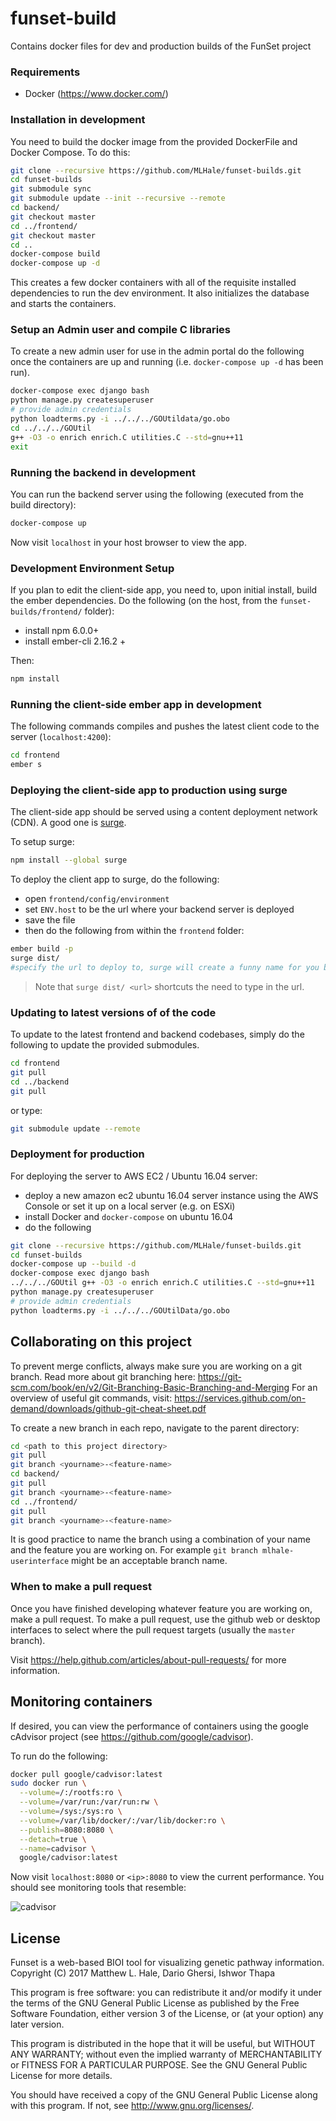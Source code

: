 # funset-build
Contains docker files for dev and production builds of the FunSet project

### Requirements
* Docker (https://www.docker.com/)

### Installation in development
You need to build the docker image from the provided DockerFile and Docker Compose. To do this:

```bash
git clone --recursive https://github.com/MLHale/funset-builds.git
cd funset-builds
git submodule sync
git submodule update --init --recursive --remote
cd backend/
git checkout master
cd ../frontend/
git checkout master
cd ..
docker-compose build
docker-compose up -d
```

This creates a few docker containers with all of the requisite installed dependencies to run the dev environment. It also initializes the database and starts the containers.

### Setup an Admin user and compile C libraries
To create a new admin user for use in the admin portal do the following once the containers are up and running (i.e. `docker-compose up -d` has been run).

```bash
docker-compose exec django bash
python manage.py createsuperuser
# provide admin credentials
python loadterms.py -i ../../../GOUtildata/go.obo
cd ../../../GOUtil
g++ -O3 -o enrich enrich.C utilities.C --std=gnu++11
exit
```

### Running the backend in development
You can run the backend server using the following (executed from the build directory):

```bash
docker-compose up
```
Now visit `localhost` in your host browser to view the app.


### Development Environment Setup
If you plan to edit the client-side app, you need to,  upon initial install, build the ember dependencies. Do the following (on the host, from the `funset-builds/frontend/` folder):

* install npm 6.0.0+
* install ember-cli 2.16.2 +

Then:

```bash
npm install
```

### Running the client-side ember app in development
The following commands compiles and pushes the latest client code to the server (`localhost:4200`):

```bash
cd frontend
ember s
```

### Deploying the client-side app to production using surge
The client-side app should be served using a content deployment network (CDN). A good one is [surge](surge.sh).

To setup surge:
```bash
npm install --global surge
```


To deploy the client app to surge, do the following:

- open `frontend/config/environment`
- set `ENV.host` to be the url where your backend server is deployed
- save the file
- then do the following from within the `frontend` folder:

```bash
ember build -p
surge dist/
#specify the url to deploy to, surge will create a funny name for you by default, replace with your own domain name.
```
> Note that `surge dist/ <url>` shortcuts the need to type in the url.

### Updating to latest versions of of the code
To update to the latest frontend and backend codebases, simply do the following to update the provided submodules.

```bash
cd frontend
git pull
cd ../backend
git pull
```
or type:

```bash
git submodule update --remote
```

### Deployment for production
For deploying the server to AWS EC2 / Ubuntu 16.04 server:

- deploy a new amazon ec2 ubuntu 16.04 server instance using the AWS Console or set it up on a local server (e.g. on ESXi)
- install Docker and `docker-compose` on ubuntu 16.04
- do the following
```bash
git clone --recursive https://github.com/MLHale/funset-builds.git
cd funset-builds
docker-compose up --build -d
docker-compose exec django bash
../../../GOUtil g++ -O3 -o enrich enrich.C utilities.C --std=gnu++11
python manage.py createsuperuser
# provide admin credentials
python loadterms.py -i ../../../GOUtilData/go.obo
```

## Collaborating on this project
To prevent merge conflicts, always make sure you are working on a git branch. Read more about git branching here: https://git-scm.com/book/en/v2/Git-Branching-Basic-Branching-and-Merging
For an overview of useful git commands, visit: https://services.github.com/on-demand/downloads/github-git-cheat-sheet.pdf

To create a new branch in each repo, navigate to the parent directory:
```bash
cd <path to this project directory>
git pull
git branch <yourname>-<feature-name>
cd backend/
git pull
git branch <yourname>-<feature-name>
cd ../frontend/
git pull
git branch <yourname>-<feature-name>
```
It is good practice to name the branch using a combination of your name and the feature you are working on. For example ```git branch mlhale-userinterface``` might be an acceptable branch name.

### When to make a pull request
Once you have finished developing whatever feature you are working on, make a pull request. To make a pull request, use the github web or desktop interfaces to select where the pull request targets (usually the ```master``` branch).

Visit https://help.github.com/articles/about-pull-requests/ for more information.

## Monitoring containers
If desired, you can view the performance of containers using the google cAdvisor project (see https://github.com/google/cadvisor).

To run do the following:
```bash
docker pull google/cadvisor:latest
sudo docker run \
  --volume=/:/rootfs:ro \
  --volume=/var/run:/var/run:rw \
  --volume=/sys:/sys:ro \
  --volume=/var/lib/docker/:/var/lib/docker:ro \
  --publish=8080:8080 \
  --detach=true \
  --name=cadvisor \
  google/cadvisor:latest
```

Now visit ```localhost:8080``` or ```<ip>:8080``` to view the current performance. You should see monitoring tools that resemble:

![cadvisor](docs/img/cadvisor.png)

## License
Funset is a web-based BIOI tool for visualizing genetic pathway information.
Copyright (C) 2017  Matthew L. Hale, Dario Ghersi, Ishwor Thapa

This program is free software: you can redistribute it and/or modify
it under the terms of the GNU General Public License as published by
the Free Software Foundation, either version 3 of the License, or
(at your option) any later version.

This program is distributed in the hope that it will be useful,
but WITHOUT ANY WARRANTY; without even the implied warranty of
MERCHANTABILITY or FITNESS FOR A PARTICULAR PURPOSE.  See the
GNU General Public License for more details.

You should have received a copy of the GNU General Public License
along with this program.  If not, see <http://www.gnu.org/licenses/>.
